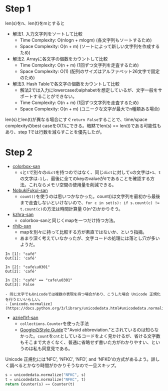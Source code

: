 # Step 1

len(s)をn、len(t)をmとすると

- 解法1. 入力文字列をソートして比較
	- Time Complexity: O(nlogn + mlogm) (各文字列もソートするため)
	- Space Complexity: O(n + m) (ソートによって新しい文字列を作成するため)
- 解法2. Arrayに各文字の個数をカウントして比較
	- Time Complexity: O(n + m) (1回ずつ文字列を走査するため)
	- Space Complexity: O(1) (配列のサイズはアルファベット26文字で固定のため)
- 解法3. Hash Tableで各文字の個数をカウントして比較
	- 解法2では入力にlowercaseのalphabetを想定しているが、文字一般をサポートすることができない。
	- Time Complexity: O(n + m) (1回ずつ文字列を走査するため)
	- Space Complexity: O(n + m) (ユニークな文字が最大でn種類ある場合)

len(s)とlen(t)が異なる場合にすぐ`return False`することで、time/space complexityのbest caseをO(1)にできる。暗黙でlen(s) == len(t)である可能性もあり、step 1では行数を減らすことを優先したが。

# Step 2

- [colorbox-san](https://github.com/colorbox/leetcode/pull/9)
	- `s`と`t`で別々の`dict`を持つのではなく、同じ`dict`に対して`s`の文字は`+1`、`t`の文字は`-1`し、最後に全てのkeyのvalueが`0`であることを確認する方法。これならメモリ空間の使用量を削減できる。
- [NobukiFukui-san](https://github.com/NobukiFukui/Grind75-ProgrammingTraining/pull/21)
	- `count()`を使うのは思いつかなかった。count()は文字列を最初から最後まで走査しないといけないので、`for c in set(s): if s.count(c) != t.count(c)`の方法は時間計算量 O(n^2)かかりそう。 
- [kzhra-san](https://github.com/kzhra/Grind41/pull/8)
	- colorbox-sanと同じくmapを一つだけ持つ方法。
- [rihib-san](https://github.com/rihib/leetcode/pull/5)
	- mapを別々に持って比較する方が素直ではないか、という指摘。
	- あまり深く考えていなかったが、文字コードの処理には落とし穴が多いようだ。

```
In [1]: "café"
Out[1]: 'café'

In [2]: "cafe\u0301"
Out[2]: 'café'

In [3]: "café" == "cafe\u0301"
Out[3]: False
```
	- 同じ文字でもUnicodeでは複数の表現を持つ場合があり、こうした場合 Unicode 正規化を行うといいらしい。
	- [unicode.normalize](https://docs.python.org/3/library/unicodedata.html#unicodedata.normalize)
- [azriel1rf-san](https://github.com/azriel1rf/leetcode-prep/pull/2)
	- `collections.Counter`を使った手法
	- [GoogleのStyle Guide](https://google.github.io/styleguide/pyguide.html#316-naming)で"Avoid abbreviation."とされているのは知らなかった。`count`を`cnt`としているコードをよく見かけるが、省ける文字数もそこまで大きくなく、普通に省略せず書いた方がわかりやすい、というのは私も同意見である。

Unicode 正規化には‘NFC’, ‘NFKC’, ‘NFD’, and ‘NFKD’の方式があるよう。詳しく調べるとかなり時間がかかりそうなので一旦スキップ。

```python
s = unicodedata.normalize("NFKC", s)
t = unicodedata.normalize("NFKC", t)
return Counter(s) == Counter(t)
```
